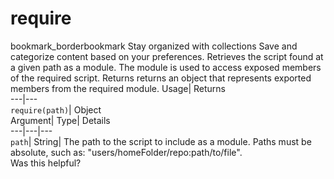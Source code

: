  
#  require
bookmark_borderbookmark Stay organized with collections  Save and categorize content based on your preferences.
Retrieves the script found at a given path as a module. The module is used to access exposed members of the required script. 
Returns returns an object that represents exported members from the required module.
Usage| Returns  
---|---  
`require(path)`| Object  
Argument| Type| Details  
---|---|---  
`path`| String| The path to the script to include as a module. Paths must be absolute, such as: "users/homeFolder/repo:path/to/file".  
Was this helpful?
